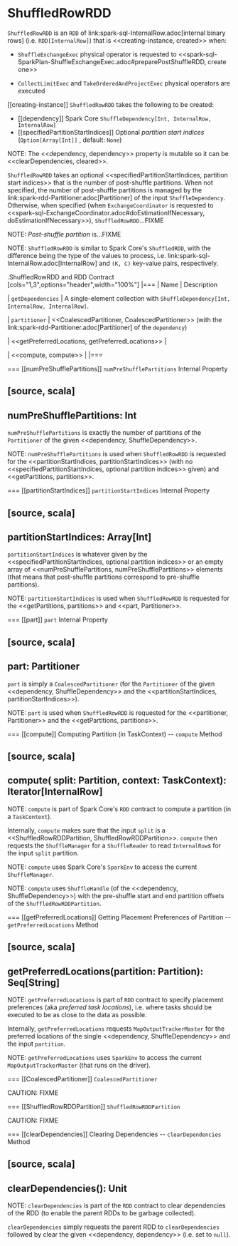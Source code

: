 # ShuffledRowRDD

`ShuffledRowRDD` is an `RDD` of link:spark-sql-InternalRow.adoc[internal binary rows] (i.e. `RDD[InternalRow]`) that is <<creating-instance, created>> when:

* `ShuffleExchangeExec` physical operator is requested to <<spark-sql-SparkPlan-ShuffleExchangeExec.adoc#preparePostShuffleRDD, create one>>

* `CollectLimitExec` and `TakeOrderedAndProjectExec` physical operators are executed

[[creating-instance]]
`ShuffledRowRDD` takes the following to be created:

* [[dependency]] Spark Core `ShuffleDependency[Int, InternalRow, InternalRow]`
* [[specifiedPartitionStartIndices]] Optional *partition start indices* (`Option[Array[Int]]` , default: `None`)

NOTE: The <<dependency, dependency>> property is mutable so it can be <<clearDependencies, cleared>>.

`ShuffledRowRDD` takes an optional <<specifiedPartitionStartIndices, partition start indices>> that is the number of post-shuffle partitions. When not specified, the number of post-shuffle partitions is managed by the link:spark-rdd-Partitioner.adoc[Partitioner] of the input `ShuffleDependency`. Otherwise, when specified (when `ExchangeCoordinator` is requested to <<spark-sql-ExchangeCoordinator.adoc#doEstimationIfNecessary, doEstimationIfNecessary>>), `ShuffledRowRDD`...FIXME

NOTE: *Post-shuffle partition* is...FIXME

NOTE: `ShuffledRowRDD` is similar to Spark Core's `ShuffledRDD`, with the difference being the type of the values to process, i.e. link:spark-sql-InternalRow.adoc[InternalRow] and `(K, C)` key-value pairs, respectively.

.ShuffledRowRDD and RDD Contract
[cols="1,3",options="header",width="100%"]
|===
| Name
| Description

| `getDependencies`
| A single-element collection with `ShuffleDependency[Int, InternalRow, InternalRow]`.

| `partitioner`
| <<CoalescedPartitioner, CoalescedPartitioner>> (with the link:spark-rdd-Partitioner.adoc[Partitioner] of the `dependency`)

| <<getPreferredLocations, getPreferredLocations>>
|

| <<compute, compute>>
|
|===

=== [[numPreShufflePartitions]] `numPreShufflePartitions` Internal Property

[source, scala]
----
numPreShufflePartitions: Int
----

`numPreShufflePartitions` is exactly the number of partitions of the `Partitioner` of the given <<dependency, ShuffleDependency>>.

NOTE: `numPreShufflePartitions` is used when `ShuffledRowRDD` is requested for the <<partitionStartIndices, partitionStartIndices>> (with no <<specifiedPartitionStartIndices, optional partition indices>> given) and <<getPartitions, partitions>>.

=== [[partitionStartIndices]] `partitionStartIndices` Internal Property

[source, scala]
----
partitionStartIndices: Array[Int]
----

`partitionStartIndices` is whatever given by the <<specifiedPartitionStartIndices, optional partition indices>> or an empty array of <<numPreShufflePartitions, numPreShufflePartitions>> elements (that means that post-shuffle partitions correspond to pre-shuffle partitions).

NOTE: `partitionStartIndices` is used when `ShuffledRowRDD` is requested for the <<getPartitions, partitions>> and <<part, Partitioner>>.

=== [[part]] `part` Internal Property

[source, scala]
----
part: Partitioner
----

`part` is simply a `CoalescedPartitioner` (for the `Partitioner` of the given <<dependency, ShuffleDependency>> and the <<partitionStartIndices, partitionStartIndices>>).

NOTE: `part` is used when `ShuffledRowRDD` is requested for the <<partitioner, Partitioner>> and the <<getPartitions, partitions>>.

=== [[compute]] Computing Partition (in TaskContext) -- `compute` Method

[source, scala]
----
compute(
  split: Partition,
  context: TaskContext): Iterator[InternalRow]
----

NOTE: `compute` is part of Spark Core's `RDD` contract to compute a partition (in a `TaskContext`).

Internally, `compute` makes sure that the input `split` is a <<ShuffledRowRDDPartition, ShuffledRowRDDPartition>>. `compute` then requests the `ShuffleManager` for a `ShuffleReader` to read ``InternalRow``s for the input `split` partition.

NOTE: `compute` uses Spark Core's `SparkEnv` to access the current `ShuffleManager`.

NOTE: `compute` uses `ShuffleHandle` (of the <<dependency, ShuffleDependency>>) with the pre-shuffle start and end partition offsets of the `ShuffledRowRDDPartition`.

=== [[getPreferredLocations]] Getting Placement Preferences of Partition -- `getPreferredLocations` Method

[source, scala]
----
getPreferredLocations(partition: Partition): Seq[String]
----

NOTE: `getPreferredLocations` is part of `RDD` contract to specify placement preferences (aka _preferred task locations_), i.e. where tasks should be executed to be as close to the data as possible.

Internally, `getPreferredLocations` requests `MapOutputTrackerMaster` for the preferred locations of the single <<dependency, ShuffleDependency>> and the input `partition`.

NOTE: `getPreferredLocations` uses `SparkEnv` to access the current `MapOutputTrackerMaster` (that runs on the driver).

=== [[CoalescedPartitioner]] `CoalescedPartitioner`

CAUTION: FIXME

=== [[ShuffledRowRDDPartition]] `ShuffledRowRDDPartition`

CAUTION: FIXME

=== [[clearDependencies]] Clearing Dependencies -- `clearDependencies` Method

[source, scala]
----
clearDependencies(): Unit
----

NOTE: `clearDependencies` is part of the `RDD` contract to clear dependencies of the RDD (to enable the parent RDDs to be garbage collected).

`clearDependencies` simply requests the parent RDD to `clearDependencies` followed by clear the given <<dependency, dependency>> (i.e. set to `null`).
